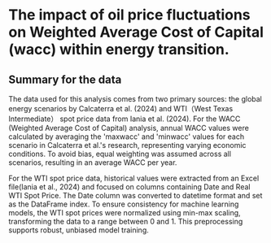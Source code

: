 #  The impact of oil price fluctuations on Weighted Average Cost of Capital (wacc) within energy transition.

## Summary for the data
  The data used for this analysis comes from two primary sources: the global energy scenarios by Calcaterra et al. (2024) and WTI（West Texas Intermediate） spot price data from Iania et al. (2024). For the WACC (Weighted Average Cost of Capital) analysis, annual WACC values were calculated by averaging the 'maxwacc' and 'minwacc' values for each scenario in Calcaterra et al.'s research, representing varying economic conditions. To avoid bias, equal weighting was assumed across all scenarios, resulting in an average WACC per year.
  
For the WTI spot price data, historical values were extracted from an Excel file(Iania et al., 2024) and focused on columns containing Date and Real WTI Spot Price. The Date column was converted to datetime format and set as the DataFrame index. To ensure consistency for machine learning models, the WTI spot prices were normalized using min-max scaling, transforming the data to a range between 0 and 1. This preprocessing supports robust, unbiased model training.
